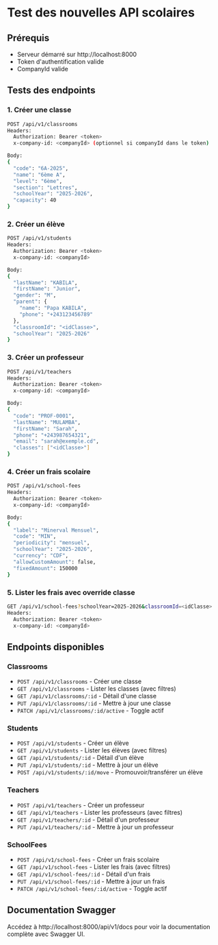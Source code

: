 # Test des nouvelles API scolaires

## Prérequis
- Serveur démarré sur http://localhost:8000
- Token d'authentification valide
- CompanyId valide

## Tests des endpoints

### 1. Créer une classe
```bash
POST /api/v1/classrooms
Headers: 
  Authorization: Bearer <token>
  x-company-id: <companyId> (optionnel si companyId dans le token)

Body:
{
  "code": "6A-2025",
  "name": "6ème A",
  "level": "6ème",
  "section": "Lettres",
  "schoolYear": "2025-2026",
  "capacity": 40
}
```

### 2. Créer un élève
```bash
POST /api/v1/students
Headers: 
  Authorization: Bearer <token>
  x-company-id: <companyId>

Body:
{
  "lastName": "KABILA",
  "firstName": "Junior",
  "gender": "M",
  "parent": {
    "name": "Papa KABILA",
    "phone": "+243123456789"
  },
  "classroomId": "<idClasse>",
  "schoolYear": "2025-2026"
}
```

### 3. Créer un professeur
```bash
POST /api/v1/teachers
Headers: 
  Authorization: Bearer <token>
  x-company-id: <companyId>

Body:
{
  "code": "PROF-0001",
  "lastName": "MULAMBA",
  "firstName": "Sarah",
  "phone": "+243987654321",
  "email": "sarah@exemple.cd",
  "classes": ["<idClasse>"]
}
```

### 4. Créer un frais scolaire
```bash
POST /api/v1/school-fees
Headers: 
  Authorization: Bearer <token>
  x-company-id: <companyId>

Body:
{
  "label": "Minerval Mensuel",
  "code": "MIN",
  "periodicity": "mensuel",
  "schoolYear": "2025-2026",
  "currency": "CDF",
  "allowCustomAmount": false,
  "fixedAmount": 150000
}
```

### 5. Lister les frais avec override classe
```bash
GET /api/v1/school-fees?schoolYear=2025-2026&classroomId=<idClasse>
Headers: 
  Authorization: Bearer <token>
  x-company-id: <companyId>
```

## Endpoints disponibles

### Classrooms
- `POST /api/v1/classrooms` - Créer une classe
- `GET /api/v1/classrooms` - Lister les classes (avec filtres)
- `GET /api/v1/classrooms/:id` - Détail d'une classe
- `PUT /api/v1/classrooms/:id` - Mettre à jour une classe
- `PATCH /api/v1/classrooms/:id/active` - Toggle actif

### Students
- `POST /api/v1/students` - Créer un élève
- `GET /api/v1/students` - Lister les élèves (avec filtres)
- `GET /api/v1/students/:id` - Détail d'un élève
- `PUT /api/v1/students/:id` - Mettre à jour un élève
- `POST /api/v1/students/:id/move` - Promouvoir/transférer un élève

### Teachers
- `POST /api/v1/teachers` - Créer un professeur
- `GET /api/v1/teachers` - Lister les professeurs (avec filtres)
- `GET /api/v1/teachers/:id` - Détail d'un professeur
- `PUT /api/v1/teachers/:id` - Mettre à jour un professeur

### SchoolFees
- `POST /api/v1/school-fees` - Créer un frais scolaire
- `GET /api/v1/school-fees` - Lister les frais (avec filtres)
- `GET /api/v1/school-fees/:id` - Détail d'un frais
- `PUT /api/v1/school-fees/:id` - Mettre à jour un frais
- `PATCH /api/v1/school-fees/:id/active` - Toggle actif

## Documentation Swagger
Accédez à http://localhost:8000/api/v1/docs pour voir la documentation complète avec Swagger UI.
